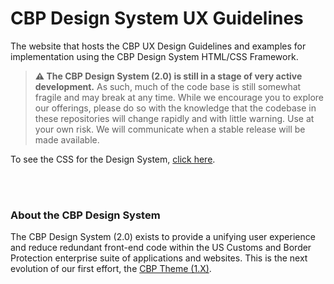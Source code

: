 # CBP Design System UX Guidelines

The website that hosts the CBP UX Design Guidelines and examples for implementation using the CBP Design System HTML/CSS Framework.

> **⚠️ The CBP Design System (2.0) is still in a stage of very active development.** As such, much of the code base is still somewhat fragile and may break at any time. While we encourage you to explore our offerings, please do so with the knowledge that the codebase in these repositories will change rapidly and with little warning. Use at your own risk. We will communicate when a stable release will be made available.

To see the CSS for the Design System, [click here](https://github.com/US-CBP/cbp-theme/tree/master/ds-css).

<br><br>

### About the CBP Design System

The CBP Design System (2.0) exists to provide a unifying user experience and reduce redundant front-end code within the US Customs and Border Protection enterprise suite of applications and websites. This is the next evolution of our first effort, the [CBP Theme (1.X)](https://us-cbp.github.io/cbp-style-guide).
